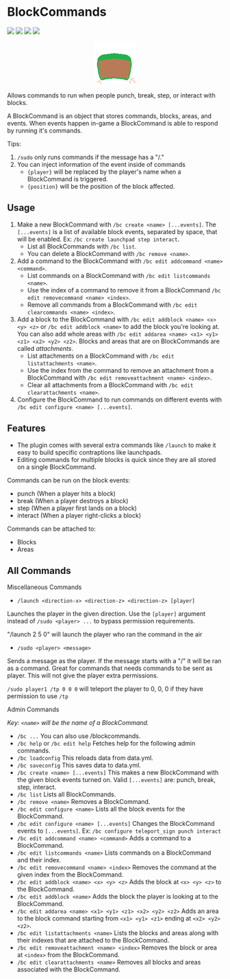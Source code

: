 # BlockCommands

[![](https://poggit.pmmp.io/shield.state/BlockCommands)](https://poggit.pmmp.io/p/BlockCommands)
<a href="https://poggit.pmmp.io/p/BlockCommands"><img src="https://poggit.pmmp.io/shield.state/BlockCommands"></a>
[![](https://poggit.pmmp.io/shield.api/BlockCommands)](https://poggit.pmmp.io/p/BlockCommands)
<a href="https://poggit.pmmp.io/p/BlockCommands"><img src="https://poggit.pmmp.io/shield.api/BlockCommands"></a>

<div align="center">
  <img width="100" height="100" src="assets/icon.png">
</div>

Allows commands to run when people punch, break, step, or interact with blocks.

A BlockCommand is an object that stores commands, blocks, areas, and events. When events happen in-game a BlockCommand is able to respond by running it's commands.

Tips:

1.  `/sudo` only runs commands if the message has a "/."
2.  You can inject information of the event inside of commands
    -   `{player}` will be replaced by the player's name when a BlockCommand is triggered.
    -   `{position}` will be the position of the block affected.

## Usage

1. Make a new BlockCommand with `/bc create <name> [...events]`. The `[...events]` is a list of available block events, separated by space, that will be enabled. Ex: `/bc create launchpad step interact`.
    - List all BlockCommands with `/bc list`.
    - You can delete a BlockCommand with `/bc remove <name>`.
2. Add a command to the BlockCommand with `/bc edit addcommand <name> <command>`.
    - List commands on a BlockCommand with `/bc edit listcommands <name>`.
    - Use the index of a command to remove it from a BlockCommand `/bc edit removecommand <name> <index>`.
    - Remove all commands from a BlockCommand with `/bc edit clearcommands <name> <index>`.
3. Add a block to the BlockCommand with `/bc edit addblock <name> <x> <y> <z>` or `/bc edit addblock <name>` to add the block you're looking at. You can also add whole areas with `/bc edit addarea <name> <x1> <y1> <z1> <x2> <y2> <z2>`. Blocks and areas that are on BlockCommands are called _attachments_.
    - List attachments on a BlockCommand with `/bc edit listattachments <name>`.
    - Use the index from the command to remove an attachment from a BlockCommand with `/bc edit removeattachment <name> <index>`.
    - Clear all attachments from a BlockCommand with `/bc edit clearattachments <name>`.
4. Configure the BlockCommand to run commands on different events with `/bc edit configure <name> [...events]`.

## Features

-   The plugin comes with several extra commands like `/launch` to make it easy to build specific contraptions like launchpads.
-   Editing commands for multiple blocks is quick since they are all stored on a single BlockCommand.

Commands can be run on the block events:

-   punch (When a player hits a block)
-   break (When a player destroys a block)
-   step (When a player first lands on a block)
-   interact (When a player right-clicks a block)

Commands can be attached to:

-   Blocks
-   Areas

## All Commands

Miscellaneous Commands

-   `/launch <direction-x> <direction-z> <direction-z> [player]`

Launches the player in the given direction. Use the `[player]` argument instead of `/sudo <player> ...` to bypass permission requirements.

"/launch 2 5 0" will launch the player who ran the command in the air

-   `/sudo <player> <message>`

Sends a message as the player. If the message starts with a "/" it will be ran as a command. Great for commands that needs commands to be sent as player. This will not give the player extra permissions.

`/sudo player1 /tp 0 0 0` will teleport the player to 0, 0, 0 if they have permission to use `/tp`

Admin Commands

_Key: `<name>` will be the name of a BlockCommand._

-   `/bc ...`
    You can also use /blockcommands.
-   `/bc help` or `/bc edit help`
    Fetches help for the following admin commands.
-   `/bc loadconfig`
    This reloads data from data.yml.
-   `/bc saveconfig`
    This saves data to data.yml.
-   `/bc create <name> [...events]`
    This makes a new BlockCommand with the given block events turned on. Valid `[...events]` are: punch, break, step, interact.
-   `/bc list`
    Lists all BlockCommands.
-   `/bc remove <name>`
    Removes a BlockCommand.
-   `/bc edit configure <name>`
    Lists all the block events for the BlockCommand.
-   `/bc edit configure <name> [...events]`
    Changes the BlockCommand events to `[...events]`. Ex: `/bc configure teleport_sign punch interact`
-   `/bc edit addcommand <name> <command>`
    Adds a command to a BlockCommand.
-   `/bc edit listcommands <name>`
    Lists commands on a BlockCommand and their index.
-   `/bc edit removecommand <name> <index>`
    Removes the command at the given index from the BlockCommand.
-   `/bc edit addblock <name> <x> <y> <z>`
    Adds the block at `<x> <y> <z>` to the BlockCommand.
-   `/bc edit addblock <name>`
    Adds the block the player is looking at to the BlockCommand.
-   `/bc edit addarea <name> <x1> <y1> <z1> <x2> <y2> <z2>`
    Adds an area to the block command starting from `<x1> <y1> <z1>` ending at `<x2> <y2> <z2>`.
-   `/bc edit listattachments <name>`
    Lists the blocks and areas along with their indexes that are attached to the BlockCommand.
-   `/bc edit removeattachment <name> <index>`
    Removes the block or area at `<index>` from the BlockCommand.
-   `/bc edit clearattachments <name>`
    Removes all blocks and areas associated with the BlockCommand.
